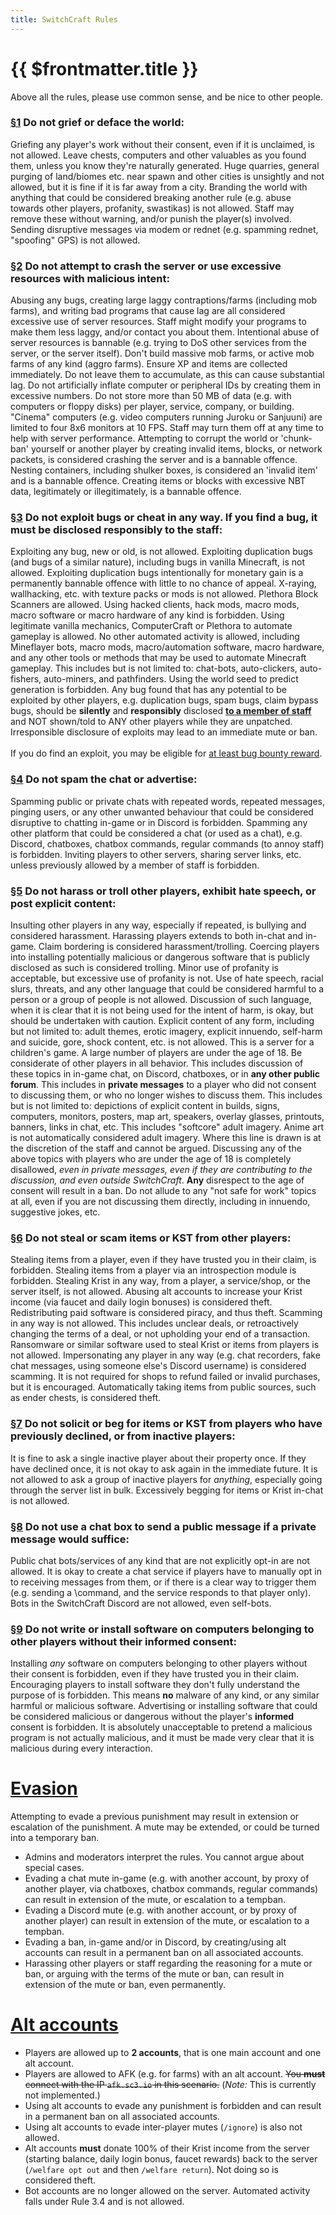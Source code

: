 ```yaml
---
title: SwitchCraft Rules
---
```


# {{ $frontmatter.title }}

Above all the rules, please use common sense, and be nice to other people.

<div class="rules-list">
<h3 id="r1"><a class="rule-ref" href="#r1">§1</a> Do not grief or deface the world:</h3>

<Rule rule="1.1">Griefing any player's work without their consent, even if it is unclaimed, is not allowed.</Rule>
<Rule rule="1.2">Leave chests, computers and other valuables as you found them, unless you know they're naturally generated.</Rule>
<Rule rule="1.3">Huge quarries, general purging of land/biomes etc. near spawn and other cities is unsightly and not allowed, but it is fine if it is far away from a city.</Rule>
<Rule rule="1.4">Branding the world with anything that could be considered breaking another rule (e.g. abuse towards other players, profanity, swastikas) is not allowed. Staff may remove these without warning, and/or punish the player(s) involved.</Rule>
<Rule rule="1.5">Sending disruptive messages via modem or rednet (e.g. spamming rednet, "spoofing" GPS) is not allowed.</Rule>

<h3 id="r2"><a class="rule-ref" href="#r2">§2</a> Do not attempt to crash the server or use excessive resources with 
malicious intent:</h3>

<Rule rule="2.1">Abusing any bugs, creating large laggy contraptions/farms (including mob farms), and writing bad programs that cause lag are all considered excessive use of server resources.</Rule>
<Rule rule="2.2">Staff might modify your programs to make them less laggy, and/or contact you about them.</Rule>
<Rule rule="2.3">Intentional abuse of server resources is bannable (e.g. trying to DoS other services from the server, or the server itself).</Rule>
<Rule rule="2.4">Don't build massive mob farms, or active mob farms of any kind (aggro farms).</Rule>
<Rule rule="2.5">Ensure XP and items are collected immediately. Do not leave them to accumulate, as this can cause substantial lag.</Rule>
<Rule rule="2.6">Do not artificially inflate computer or peripheral IDs by creating them in excessive numbers.</Rule>
<Rule rule="2.7">Do not store more than 50 MB of data (e.g. with computers or floppy disks) per player, service, company, or building.</Rule>
<Rule rule="2.8">"Cinema" computers (e.g. video computers running Juroku or Sanjuuni) are limited to four 8x6 monitors at 10 FPS. Staff may turn them off at any time to help with server performance.</Rule>
<Rule rule="2.9">Attempting to corrupt the world or 'chunk-ban' yourself or another player by creating invalid items, blocks, or network packets, is considered crashing the server and is a bannable offence.</Rule>
<Rule rule="2.9.1" sub>Nesting containers, including shulker boxes, is considered an 'invalid item' and is a bannable offence.</Rule>
<Rule rule="2.9.2" sub>Creating items or blocks with excessive NBT data, legitimately or illegitimately, is a bannable offence.</Rule>

<h3 id="r3"><a class="rule-ref" href="#r3">§3</a> Do not exploit bugs or cheat in any way. If you find a bug, it must be 
disclosed responsibly to the staff:</h3>

<Rule rule="3.1">Exploiting any bug, new or old, is not allowed.</Rule>
<Rule rule="3.2">Exploiting duplication bugs (and bugs of a similar nature), including bugs in vanilla Minecraft, is not allowed. Exploiting duplication bugs intentionally for monetary gain is a permanently bannable offence with little to no chance of appeal.</Rule>
<Rule rule="3.3">X-raying, wallhacking, etc. with texture packs or mods is not allowed. Plethora Block Scanners are allowed.</Rule>
<Rule rule="3.4">Using hacked clients, hack mods, macro mods, macro software or macro hardware of any kind is forbidden.</Rule>
<Rule rule="3.4.1" sub>Using legitimate vanilla mechanics, ComputerCraft or Plethora to automate gameplay is allowed.</Rule>
<Rule rule="3.4.2" sub>No other automated activity is allowed, including Mineflayer bots, macro mods, macro/automation software, macro hardware, and any other tools or methods that may be used to automate Minecraft gameplay. This includes but is not limited to: chat-bots, auto-clickers, auto-fishers, auto-miners, and pathfinders.</Rule>
<Rule rule="3.5">Using the world seed to predict generation is forbidden.</Rule>
<Rule rule="3.6">Any bug found that has any potential to be exploited by other players, e.g. duplication bugs, spam bugs, claim bypass bugs, should be <b>silently</b> and <b>responsibly</b> disclosed <a href="https://github.com/SwitchCraftCC/issues#reporting-exploits" target="_blank"><b>to a member of staff</b></a> and NOT shown/told to ANY other players while they are unpatched. Irresponsible disclosure of exploits may lead to an immediate mute or ban.<br /><br />If you do find an exploit, you may be eligible for <a href="https://github.com/SwitchCraftCC/issues#reporting-exploits" target="_blank">at least <KristValue value="500" /> bug bounty reward</a>.</Rule>

<h3 id="r4"><a class="rule-ref" href="#r4">§4</a> Do not spam the chat or advertise:</h3>

<Rule rule="4.1">Spamming public or private chats with repeated words, repeated messages, pinging users, or any other unwanted behaviour that could be considered disruptive to chatting in-game or in Discord is forbidden.</Rule>
<Rule rule="4.2">Spamming any other platform that could be considered a chat (or used as a chat), e.g. Discord, chatboxes, chatbox commands, regular commands (to annoy staff) is forbidden.</Rule>
<Rule rule="4.3">Inviting players to other servers, sharing server links, etc. unless previously allowed by a member of staff is forbidden.</Rule>

<h3 id="r5"><a class="rule-ref" href="#r5">§5</a> Do not harass or troll other players, exhibit hate speech, or post explicit content:</h3>

<Rule rule="5.1">Insulting other players in any way, especially if repeated, is bullying and considered harassment.</Rule>
<Rule rule="5.2">Harassing players extends to both in-chat and in-game.</Rule>
<Rule rule="5.3">Claim bordering is considered harassment/trolling.</Rule>
<Rule rule="5.4">Coercing players into installing potentially malicious or dangerous software that is publicly disclosed as such is considered trolling.</Rule>
<Rule rule="5.5">Minor use of profanity is acceptable, but excessive use of profanity is not.</Rule>
<Rule rule="5.6">Use of hate speech, racial slurs, threats, and any other language that could be considered harmful to a person or a group of people is not allowed. Discussion of such language, when it is clear that it is not being used for the intent of harm, is okay, but should be undertaken with caution.</Rule>
<Rule rule="5.7">Explicit content of any form, including but not limited to: adult themes, erotic imagery, explicit innuendo, self-harm and suicide, gore, shock content, etc. is not allowed.</Rule>
<Rule rule="5.7.1" sub>This is a server for a children's game. A large number of players are under the age of 18. Be considerate of other players in all behavior.</Rule>
<Rule rule="5.7.2" sub>This includes discussion of these topics in in-game chat, on Discord, chatboxes, or in <b>any other public forum</b>.</Rule>
<Rule rule="5.7.3" sub>This includes in <b>private messages</b> to a player who did not consent to discussing them, or who no longer wishes to discuss them.</Rule>
<Rule rule="5.7.4" sub>This includes but is not limited to: depictions of explicit content in builds, signs, computers, monitors, posters, map art, speakers, overlay glasses, printouts, banners, links in chat, etc.</Rule>
<Rule rule="5.7.5" sub>This includes "softcore" adult imagery. Anime art is not automatically considered adult imagery. Where this line is drawn is at the discretion of the staff and cannot be argued.</Rule>
<Rule rule="5.7.6" sub>Discussing any of the above topics with players who are under the age of 18 is completely disallowed, <i>even in private messages, even if they are contributing to the discussion, and even outside SwitchCraft</i>. <b>Any</b> disrespect to the age of consent will result in a ban.</Rule>
<Rule rule="5.7.7" sub>Do not allude to any "not safe for work" topics at all, even if you are not discussing them directly, including in innuendo, suggestive jokes, etc.</Rule>

<h3 id="r6"><a class="rule-ref" href="#r6">§6</a> Do not steal or scam items or KST from other players:</h3>

<Rule rule="6.1">Stealing items from a player, even if they have trusted you in their claim, is forbidden.</Rule>
<Rule rule="6.2">Stealing items from a player via an introspection module is forbidden.</Rule>
<Rule rule="6.3">Stealing Krist in any way, from a player, a service/shop, or the server itself, is not allowed.</Rule>
<Rule rule="6.4">Abusing alt accounts to increase your Krist income (via faucet and daily login bonuses) is considered theft.</Rule>
<Rule rule="6.5">Redistributing paid software is considered piracy, and thus theft.</Rule>
<Rule rule="6.6">Scamming in any way is not allowed. This includes unclear deals, or retroactively changing the terms of a deal, or not upholding your end of a transaction.</Rule>
<Rule rule="6.7">Ransomware or similar software used to steal Krist or items from players is not allowed.</Rule>
<Rule rule="6.8">Impersonating any player in any way (e.g. chat recorders, fake chat messages, using someone else's Discord username) is considered scamming.</Rule>
<Rule rule="6.9">It is not required for shops to refund failed or invalid purchases, but it is encouraged.</Rule>
<Rule rule="6.10">Automatically taking items from public sources, such as ender chests, is considered theft.</Rule>

<h3 id="r7"><a class="rule-ref" href="#r7">§7</a> Do not solicit or beg for items or KST from players who have
previously declined, or from inactive players:</h3>

<Rule rule="7.1">It is fine to ask a single inactive player about their property once.</Rule>
<Rule rule="7.2">If they have declined once, it is not okay to ask again in the immediate future.</Rule>
<Rule rule="7.3">It is not allowed to ask a group of inactive players for <i>anything</i>, especially going through the server list in bulk.</Rule>
<Rule rule="7.4">Excessively begging for items or Krist in-chat is not allowed.</Rule>

<h3 id="r8"><a class="rule-ref" href="#r8">§8</a> Do not use a chat box to send a public message if a private message 
would suffice:</h3>

<Rule rule="8.1">Public chat bots/services of any kind that are not explicitly opt-in are not allowed.</Rule>
<Rule rule="8.2">It is okay to create a chat service if players have to manually opt in to receiving messages from them, or if there is a clear way to trigger them (e.g. sending a \command, and the service responds to that player only).</Rule>
<Rule rule="8.3">Bots in the SwitchCraft Discord are not allowed, even self-bots.</Rule>

<h3 id="r9"><a class="rule-ref" href="#r9">§9</a> Do not write or install software on computers belonging to other 
players without their informed consent:</h3>

<Rule rule="9.1">Installing <i>any</i> software on computers belonging to other players without their consent is forbidden, even if they have trusted you in their claim.</Rule>
<Rule rule="9.2">Encouraging players to install software they don't fully understand the purpose of is forbidden. This means <b>no</b> malware of any kind, or any similar harmful or malicious software.</Rule>
<Rule rule="9.3">Advertising or installing software that could be considered malicious or dangerous without the player's <b>informed</b> consent is forbidden.</Rule>
<Rule rule="9.4">It is absolutely unacceptable to pretend a malicious program is not actually malicious, and it must be made very clear that it is malicious during every interaction.</Rule>

</div>

<h1 id="evasion"><a class="rule-ref" href="#evasion">Evasion</a></h1>
Attempting to evade a previous punishment may result in extension or escalation of the punishment. A mute may be 
extended, or could be turned into a temporary ban.

- Admins and moderators interpret the rules. You cannot argue about special cases.
- Evading a chat mute in-game (e.g. with another account, by proxy of another player, via chatboxes, chatbox commands,
  regular commands) can result in extension of the mute, or escalation to a tempban.
- Evading a Discord mute (e.g. with another account, or by proxy of another player) can result in extension of the mute,
  or escalation to a tempban.
- Evading a ban, in-game and/or in Discord, by creating/using alt accounts can result in a permanent ban on all
  associated accounts.
- Harassing other players or staff regarding the reasoning for a mute or ban, or arguing with the terms of the mute or
  ban, can result in extension of the mute or ban, even permanently.

<h1 id="alts"><a class="rule-ref" href="#alts">Alt accounts</a></h1>

- Players are allowed up to **2 accounts**, that is one main account and one alt account.
- Players are allowed to AFK (e.g. for farms) with an alt account. ~~You **must** connect with the IP `afk.sc3.io`
  in this scenario.~~ (*Note:* This is currently not implemented.)
- Using alt accounts to evade any punishment is forbidden and can result in a permanent ban on all associated accounts.
- Using alt accounts to evade inter-player mutes (`/ignore`) is also not allowed.
- Alt accounts **must** donate 100% of their Krist income from the server (starting balance, daily login bonus, faucet 
  rewards) back to the server (`/welfare opt out` and then `/welfare return`). Not doing so is considered theft.
- Bot accounts are no longer allowed on the server. Automated activity falls under Rule 3.4 and is not allowed.
  
